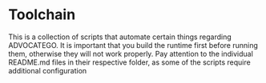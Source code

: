 # Toolchain
This is a collection of scripts that automate certain things regarding ADVOCATEGO.
It is important that you build the runtime first before running them, otherwise they will not work properly.
Pay attention to the individual README.md files in their respective folder, as some of the scripts require additional configuration
